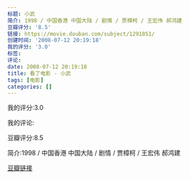 ```yaml
---
标题: 小武
简介: 1998 / 中国香港 中国大陆 / 剧情 / 贾樟柯 / 王宏伟 郝鸿建
豆瓣评分: '8.5'
链接: https://movie.douban.com/subject/1291851/
创建时间: '2008-07-12 20:19:18'
我的评分: '3.0'
标签:
评论:
date: 2008-07-12 20:19:18
title: 看了电影 - 小武
tags: [电影]
categories: []
---
```


我的评分:3.0

我的评论:

豆瓣评分:8.5

简介:1998 / 中国香港 中国大陆 / 剧情 / 贾樟柯 / 王宏伟 郝鸿建

[豆瓣链接](https://movie.douban.com/subject/1291851/)

